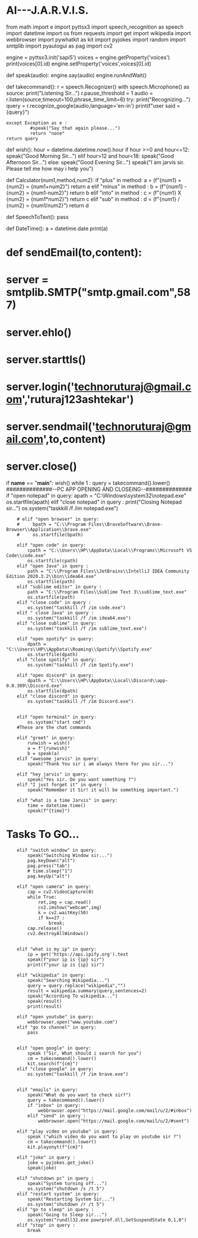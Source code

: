 # AI---J.A.R.V.I.S.



from math import e
import pyttsx3
import speech_recognition as speech
import datetime
import os
from requests import get
import wikipedia
import webbrowser
import pywhatkit as kit
import pyjokes
import random
import smtplib
import pyautogui as pag
import cv2

engine = pyttsx3.init('sapi5')
voices = engine.getProperty('voices')
print(voices[0].id)
engine.setProperty('voices',voices[0].id)

def speak(audio):
    engine.say(audio)
    engine.runAndWait()

def takecommand():
    r = speech.Recognizer()
    with speech.Microphone() as source:
        print("Listening Sir...")
        r.pause_threshold = 1
        audio = r.listen(source,timeout=100,phrase_time_limit=6)
    try:
        print("Recognizing...")
        query = r.recognize_google(audio,language='en-in')
        print(f"user said = {query}")

    except Exception as e :
             #speak("Say that again please...")
             return "none"
    return query

def wish():
    hour = datetime.datetime.now().hour
    if hour >=0 and hour<=12:
        speak("Good Morning Sir...")
    elif hour>12 and hour<18:
        speak("Good Afternoon Sir...")
    else:
        speak("Good Evening Sir...")
    speak("I am jarvis sir. Please tell me how may i help you")

def Calculator(num1,method,num2):
    if "plus" in method:
        a = (f"{num1} + {num2} = {num1+num2}")
        return a
    elif "minus" in method :
        b = (f"{num1} - {num2} = {num1-num2}")
        return b
    elif "into" in method :
        c = (f"{num1} X {num2} = {num1*num2}")
        return c
    elif "sub" in method :
        d = (f"{num1} / {num2} = {num1/num2}")
        return d

def SpeechToText():
    pass

def DateTime():
    a = datetime.date
    print(a)
# def sendEmail(to,content):
#     server = smtplib.SMTP("smtp.gmail.com",587)
#     server.ehlo()
#     server.starttls()
#     server.login('technoruturaj@gmail.com','ruturaj123ashtekar')
#     server.sendmail('technoruturaj@gmail.com',to,content)
#     server.close()



if __name__ == "__main__":
    wish()
    while 1 :
        query = takecommand().lower()
    ##############--PC APP OPENING AND CLOSEING--##############
        if "open notepad" in query:
            apath = "C:\\Windows\\system32\\notepad.exe"
            os.startfile(apath)
        elif "close notepad" in query :
            print("Closing Notepad sir...")
            os.system("taskkill /f /im notepad.exe")
        
        # elif "open browser" in query:
        #     bpath = "C:\\Program Files\\BraveSoftware\\Brave-Browser\\Application\\brave.exe"   
        #     os.startfile(bpath)
        
        elif "open code" in query:
            cpath = "C:\\Users\\HP\\AppData\\Local\\Programs\\Microsoft VS Code\\code.exe"
            os.startfile(cpath)
        elif "open Java" in query :
            path = "C:\\Program Files\\JetBrains\\IntelliJ IDEA Community Edition 2020.3.2\\bin\\idea64.exe"
            os.startfile(path)
        elif "sublime editor" in query :
            path = "C:\\Program Files\\Sublime Text 3\\sublime_text.exe" 
            os.startfile(path)
        elif "close code" in query :
            os.system("taskkill /f /im code.exe")
        elif " close Java" in query :
            os.system("taskkill /f /im idea64.exe")
        elif "close sublime" in query:
            os.system("taskkill /f /im sublime_text.exe")
                
        elif "open spotify" in query:
            dpath = "C:\\Users\\HP\\AppData\\Roaming\\Spotify\\Spotify.exe"
            os.startfile(dpath)
        elif "close spotify" in query:
            os.system("taskkill /f /im Spotify.exe")
        
        elif "open discord" in query:
            dpath = "C:\\Users\\HP\\AppData\\Local\\Discord\\app-0.0.309\\Discord.exe"
            os.startfile(dpath)
        elif "close discord" in query:
            os.system("taskkill /f /im Discord.exe")
        

        elif "open terminal" in query:
            os.system("start cmd")
        #These are the chat commands
        
        elif "greet" in query:
            runwish = wish()
            a = f"{runwish}"
            b = speak(a)
        elif "awesome jarvis" in query:
            speak("Thank You sir i am always there for you sir...")
        
        elif "hey jarvis" in query:
            speak("Yes sir. Do you want something ?")
        elif "I just forget it" in query :
            speak("Remember it Sir! it will be something important.")
        
        elif "what is a time Jarvis" in query:
            time = datetime.time()
            speak(f"{time}")

#       Tasks To GO...
        elif "switch window" in query:
            speak("Switching Window sir...")
            pag.keyDown("alt")
            pag.press("tab")
            # time.sleep("1")
            pag.keyUp("alt")
        
        elif "open camera" in query:
            cap = cv2.VideoCapture(0)
            while True:
                ret,img = cap.read()
                cv2.imshow("webcam",img)
                k = cv2.waitKey(50)
                if k==27 :
                    break;
            cap.release()
            cv2.destroyAllWindows()

        
        elif "what is my ip" in query:
            ip = get('https://api.ipify.org').text
            speak(f"your ip is {ip} sir")
            print(f"your ip is {ip} sir")
        
        elif "wikipedia" in query:
            speak("Searching Wikipedia...")
            query = query.replace("wikipedia","")
            result = wikipedia.summary(query,sentences=2)
            speak("According To wikipedia...")
            speak(result)
            print(result)
        
        elif "open youtube" in query:
            webbrowser.open("www.youtube.com")
        elif "go to channel" in query:
            pass
        
        
        elif "open google" in query:
            speak ("Sir, What should i search for you")
            cm = takecommand().lower()
            kit.search(f"{cm}")
        elif "close google" in query:
            os.system("taskkill /f /im brave.exe")


        elif "emails" in query:
            speak("What do you want to check sir?")
            query = takecommand().lower()
            if "inbox" in query:
                webbrowser.open("https://mail.google.com/mail/u/2/#inbox")
            elif "send" in query :
                webbrowser.open("https://mail.google.com/mail/u/2/#sent")
        
        elif "play video on youtube" in query:
            speak ("which video do you want to play on youtube sir ?")
            cm = takecommand().lower()
            kit.playonyt(f"{cm}")
       
        elif "joke" in query :
            joke = pyjokes.get_joke()
            speak(joke)
 
        elif "shutdown pc" in query :
            speak("System turning off...")
            os.system("shutdown /s /t 5")    
        elif "restart system" in query:
            speak("Restarting System Sir...")
            os.system("shutdown /r /t 5")
        elif "go to sleep" in query :
            speak("Going to Sleep sir...")
            os.system("rundll32.exe powrprof.dll,SetSuspendState 0,1​,0")
        elif "stop" in query :
            break
